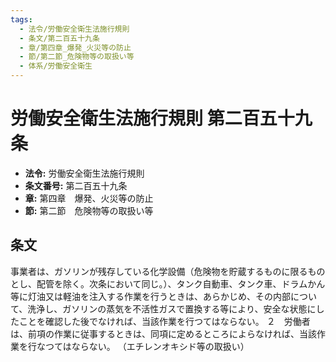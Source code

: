 ```yaml
---
tags:
  - 法令/労働安全衛生法施行規則
  - 条文/第二百五十九条
  - 章/第四章_爆発_火災等の防止
  - 節/第二節_危険物等の取扱い等
  - 体系/労働安全衛生
---
```

# 労働安全衛生法施行規則 第二百五十九条

- **法令:** 労働安全衛生法施行規則
- **条文番号:** 第二百五十九条
- **章:** 第四章　爆発、火災等の防止
- **節:** 第二節　危険物等の取扱い等

## 条文
事業者は、ガソリンが残存している化学設備（危険物を貯蔵するものに限るものとし、配管を除く。次条において同じ。）、タンク自動車、タンク車、ドラムかん等に灯油又は軽油を注入する作業を行うときは、あらかじめ、その内部について、洗浄し、ガソリンの蒸気を不活性ガスで置換する等により、安全な状態にしたことを確認した後でなければ、当該作業を行つてはならない。
２　労働者は、前項の作業に従事するときは、同項に定めるところによらなければ、当該作業を行なつてはならない。
（エチレンオキシド等の取扱い）

